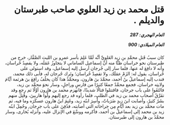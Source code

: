 <h1 dir="rtl">قتل محمد بن زيد العلوي صاحب طبرستان والديلم .</h1>

<h5 dir="rtl">العام الهجري:  287

العام الميلادي: 900

</h5>

<p dir="rtl">كان سببُ قَتلِ محمَّدِ بنِ زيد العَلويِّ أنَّه لَمَّا عَلِمَ بأسر عمرِو بن الليث الصَّفَّار، خرج من طبرستان نحو خراسان ظنًّا منه أنَّ إسماعيل الساماني لا يتجاوزُ عَمَلَه، ولا يقصِدُ خُراسان، وأنه لا دافِعَ له عنها، فلما سار إلى جُرجان أرسل إليه إسماعيل، وقد استولى على خُراسان، يقول له: الزَمْ عمَلَك، ولا تقصِدْ خُراسان؛ وتَرك جُرجان له، فأبى ذلك محمد، فندب إليه إسماعيلُ بنُ أحمد، محمَّدَ بنَ هارون، ومحمَّدٌ هذا كان يخلُفُ رافِعَ بنَ هرثمة أيَّامَ ولايتِه خراسان، فجمع محمَّدٌ جمعًا كثيرًا من فارسٍ وراجلٍ، وسار نحوَ محمَّد بن زيد، فالتَقَوا على باب جرجان، فاقتتلوا قتالًا شديدًا، فانهزم محمد بن هارون أوَّلًا ثم رجع وقد تفَرَّقُ أصحاب محمد بن زيد في الطلبِ، فلما رأوه قد رجع إليهم ولَّوا هاربينَ، وقُتِلَ منهم بشَرٌ كثيرٌ، وأصابت ابنَ زيدٍ ضَرَباتٌ، وأُسِرَ ابنُه زيد، وغَنِمَ ابنُ هارون عسكَرَه وما فيه، ثم مات محمَّد بن زيد بعد أيَّامٍ مِن جراحاته التي أصابته، فدُفِنَ على باب جرجان, وحُمِلَ ابنُه زيد بن محمد إلى إسماعيل بن أحمد، فأكرمه ووسَّعَ في الإنزال عليه، وأنزله بُخارى، وسار محمَّدُ بن هارون إلى طبرستان.</p></br>
